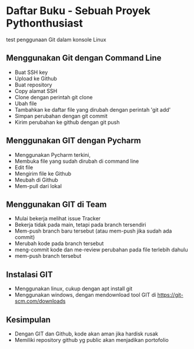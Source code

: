 # Daftar Buku - Sebuah Proyek Pythonthusiast
test penggunaan Git dalam konsole Linux

## Menggunakan Git dengan Command Line
- Buat SSH key
- Upload ke Github
- Buat repository
- Copy alamat SSH
- Clone dengan perintah git clone <alamat ssh>
- Ubah file
- Tambahkan ke daftar file yang dirubah dengan perintah 'git add'
- Simpan perubahan dengan git commit
- Kirim perubahan ke github dengan git push

## Menggunakan GIT dengan Pycharm
- Menggunakan Pycharm terkini, 
- Membuka file yang sudah dirubah di command line
- Edit file
- Mengirim file ke Github
- Meubah di Github
- Mem-pull dari lokal

## Menggunakan GIT di Team
- Mulai bekerja melihat issue Tracker
- Bekerja tidak pada main, tetapi pada branch tersendiri
- Mem-push branch baru tersebut (atau mem-push jika sudah ada commit)
- Merubah kode pada branch tersebut
- meng-commit kode dan me-review  perubahan pada file terlebih dahulu
- mem-push branch tersebut

## Instalasi GIT
- Menggunakan linux, cukup dengan apt install git
- Menggunakan windows, dengan mendownload tool GIT di https://git-scm.com/downloads

## Kesimpulan
- Dengan GIT dan Github, kode akan aman jika hardisk rusak
- Memiliki repository github yg public akan menjadikan portofolio
